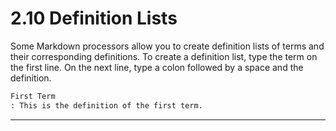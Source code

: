 # 2.10 Definition Lists

Some Markdown processors allow you to create definition lists of terms and their corresponding definitions. To create a definition list, type the term on the first line. On the next line, type a colon followed by a space and the definition.

```markdown
First Term
: This is the definition of the first term.
```

---
